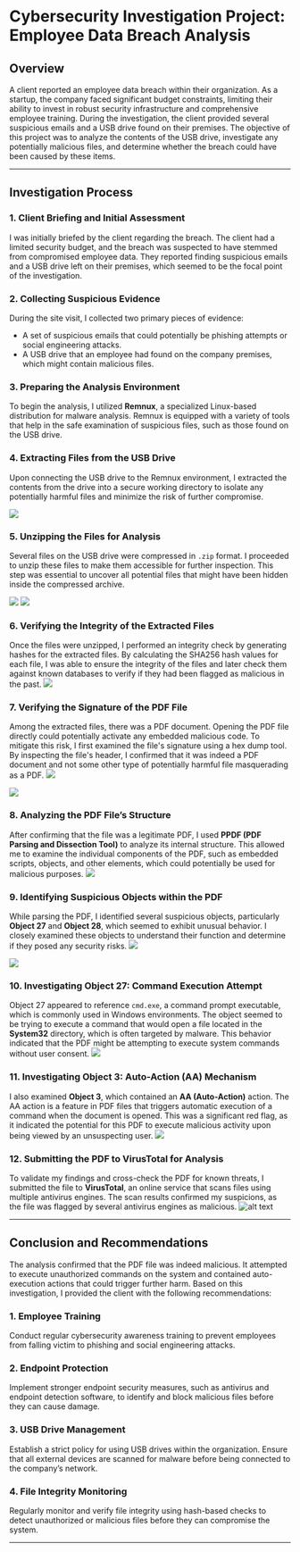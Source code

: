 # Cybersecurity Investigation Project: Employee Data Breach Analysis

## Overview
A client reported an employee data breach within their organization. As a startup, the company faced significant budget constraints, limiting their ability to invest in robust security infrastructure and comprehensive employee training. During the investigation, the client provided several suspicious emails and a USB drive found on their premises. The objective of this project was to analyze the contents of the USB drive, investigate any potentially malicious files, and determine whether the breach could have been caused by these items.

---

## Investigation Process

### 1. Client Briefing and Initial Assessment
I was initially briefed by the client regarding the breach. The client had a limited security budget, and the breach was suspected to have stemmed from compromised employee data. They reported finding suspicious emails and a USB drive left on their premises, which seemed to be the focal point of the investigation.

### 2. Collecting Suspicious Evidence
During the site visit, I collected two primary pieces of evidence:
- A set of suspicious emails that could potentially be phishing attempts or social engineering attacks.
- A USB drive that an employee had found on the company premises, which might contain malicious files.

### 3. Preparing the Analysis Environment
To begin the analysis, I utilized **Remnux**, a specialized Linux-based distribution for malware analysis. Remnux is equipped with a variety of tools that help in the safe examination of suspicious files, such as those found on the USB drive.

### 4. Extracting Files from the USB Drive
Upon connecting the USB drive to the Remnux environment, I extracted the contents from the drive into a secure working directory to isolate any potentially harmful files and minimize the risk of further compromise.
  
![](https://i.imgur.com/cCB9sQ6.png)

### 5. Unzipping the Files for Analysis
Several files on the USB drive were compressed in `.zip` format. I proceeded to unzip these files to make them accessible for further inspection. This step was essential to uncover all potential files that might have been hidden inside the compressed archive.

![](https://i.imgur.com/AulcG7l.png)
![](https://i.imgur.com/voK3gYV.png)

### 6. Verifying the Integrity of the Extracted Files
Once the files were unzipped, I performed an integrity check by generating hashes for the extracted files. By calculating the SHA256 hash values for each file, I was able to ensure the integrity of the files and later check them against known databases to verify if they had been flagged as malicious in the past.
![](https://i.imgur.com/ikNo4Bk.png)

### 7. Verifying the Signature of the PDF File
Among the extracted files, there was a PDF document. Opening the PDF file directly could potentially activate any embedded malicious code. To mitigate this risk, I first examined the file's signature using a hex dump tool. By inspecting the file's header, I confirmed that it was indeed a PDF document and not some other type of potentially harmful file masquerading as a PDF.
![](https://i.imgur.com/HHUQX6I.png)

![](https://i.imgur.com/jc0ku2b.png)

### 8. Analyzing the PDF File’s Structure
After confirming that the file was a legitimate PDF, I used **PPDF (PDF Parsing and Dissection Tool)** to analyze its internal structure. This allowed me to examine the individual components of the PDF, such as embedded scripts, objects, and other elements, which could potentially be used for malicious purposes.
![](https://i.imgur.com/s4MI0E7.png)

### 9. Identifying Suspicious Objects within the PDF
While parsing the PDF, I identified several suspicious objects, particularly **Object 27** and **Object 28**, which seemed to exhibit unusual behavior. I closely examined these objects to understand their function and determine if they posed any security risks.
![](https://i.imgur.com/oqE7Ovo.png)

![](https://i.imgur.com/lGxvEtZ.png)

### 10. Investigating Object 27: Command Execution Attempt
Object 27 appeared to reference `cmd.exe`, a command prompt executable, which is commonly used in Windows environments. The object seemed to be trying to execute a command that would open a file located in the **System32** directory, which is often targeted by malware. This behavior indicated that the PDF might be attempting to execute system commands without user consent.
![](https://i.imgur.com/bkamrEx.png)

### 11. Investigating Object 3: Auto-Action (AA) Mechanism
I also examined **Object 3**, which contained an **AA (Auto-Action)** action. The AA action is a feature in PDF files that triggers automatic execution of a command when the document is opened. This was a significant red flag, as it indicated the potential for this PDF to execute malicious activity upon being viewed by an unsuspecting user.
![](https://i.imgur.com/HKkalBi.png)

### 12. Submitting the PDF to VirusTotal for Analysis
To validate my findings and cross-check the PDF for known threats, I submitted the file to **VirusTotal**, an online service that scans files using multiple antivirus engines. The scan results confirmed my suspicions, as the file was flagged by several antivirus engines as malicious.
![alt text](https://i.imgur.com/LBZwRCx.png)

---

## Conclusion and Recommendations
The analysis confirmed that the PDF file was indeed malicious. It attempted to execute unauthorized commands on the system and contained auto-execution actions that could trigger further harm. Based on this investigation, I provided the client with the following recommendations:

### 1. Employee Training
Conduct regular cybersecurity awareness training to prevent employees from falling victim to phishing and social engineering attacks.

### 2. Endpoint Protection
Implement stronger endpoint security measures, such as antivirus and endpoint detection software, to identify and block malicious files before they can cause damage.

### 3. USB Drive Management
Establish a strict policy for using USB drives within the organization. Ensure that all external devices are scanned for malware before being connected to the company’s network.

### 4. File Integrity Monitoring
Regularly monitor and verify file integrity using hash-based checks to detect unauthorized or malicious files before they can compromise the system.

---

